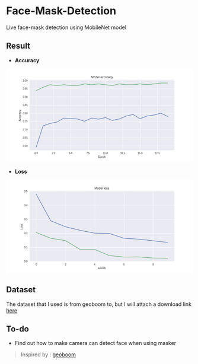 # Face-Mask-Detection

Live face-mask detection using MobileNet model

## Result 
- **Accuracy**

![acc_image](https://github.com/evanezcent/Face-Mask-Detection/blob/master/accuracy.png)
- **Loss**

![loss_image](https://github.com/evanezcent/Face-Mask-Detection/blob/master/loss.png)

## Dataset
The dataset that I used is from geoboom to, but I will attach a download link [here](https://drive.google.com/drive/folders/1OGnsfAtcwghg50Jm-nb0B19ffaUoZeus?usp=sharing)

## To-do
- Find out how to make camera can detect face when using masker


> Inspired by : [geoboom](https://github.com/geoboom/facemask-workshop)
